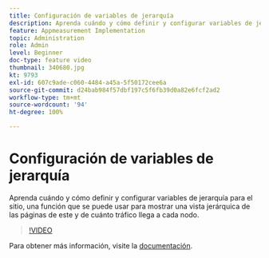 ```yaml
---
title: Configuración de variables de jerarquía
description: Aprenda cuándo y cómo definir y configurar variables de jerarquía para el sitio, una función que se puede usar para mostrar una vista jerárquica de las páginas de este y de cuánto tráfico llega a cada nodo.
feature: Appmeasurement Implementation
topic: Administration
role: Admin
level: Beginner
doc-type: feature video
thumbnail: 340680.jpg
kt: 9793
exl-id: 607c9ade-c060-4484-a45a-5f50172cee6a
source-git-commit: d24bab984f57dbf197c5f6fb39d0a82e6fcf2ad2
workflow-type: tm+mt
source-wordcount: '94'
ht-degree: 100%

---
```


# Configuración de variables de jerarquía

Aprenda cuándo y cómo definir y configurar variables de jerarquía para el sitio, una función que se puede usar para mostrar una vista jerárquica de las páginas de este y de cuánto tráfico llega a cada nodo.

>[!VIDEO](https://video.tv.adobe.com/v/340680/?quality=12&learn=on)

Para obtener más información, visite la [documentación](https://experienceleague.adobe.com/docs/analytics/implementation/vars/page-vars/hier.html?lang=es).
